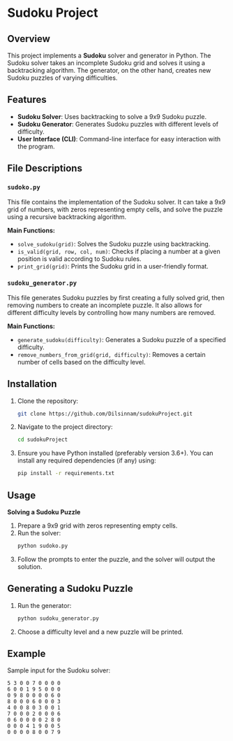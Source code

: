 # Sudoku Project

## Overview
This project implements a **Sudoku** solver and generator in Python. The Sudoku solver takes an incomplete Sudoku grid and solves it using a backtracking algorithm. The generator, on the other hand, creates new Sudoku puzzles of varying difficulties.

## Features
- **Sudoku Solver**: Uses backtracking to solve a 9x9 Sudoku puzzle.
- **Sudoku Generator**: Generates Sudoku puzzles with different levels of difficulty.
- **User Interface (CLI)**: Command-line interface for easy interaction with the program.

## File Descriptions
### `sudoko.py`
This file contains the implementation of the Sudoku solver. It can take a 9x9 grid of numbers, with zeros representing empty cells, and solve the puzzle using a recursive backtracking algorithm.

**Main Functions:**
- `solve_sudoku(grid)`: Solves the Sudoku puzzle using backtracking.
- `is_valid(grid, row, col, num)`: Checks if placing a number at a given position is valid according to Sudoku rules.
- `print_grid(grid)`: Prints the Sudoku grid in a user-friendly format.

### `sudoku_generator.py`
This file generates Sudoku puzzles by first creating a fully solved grid, then removing numbers to create an incomplete puzzle. It also allows for different difficulty levels by controlling how many numbers are removed.

**Main Functions:**
- `generate_sudoku(difficulty)`: Generates a Sudoku puzzle of a specified difficulty.
- `remove_numbers_from_grid(grid, difficulty)`: Removes a certain number of cells based on the difficulty level.
  
## Installation
1. Clone the repository:
   ```bash
   git clone https://github.com/Dilsinnam/sudokuProject.git

2. Navigate to the project directory:
    ```bash
    cd sudokuProject

3. Ensure you have Python installed (preferably version 3.6+). You can install any required dependencies (if any) using:
    ```bash
    pip install -r requirements.txt

## Usage

**Solving a Sudoku Puzzle**
1. Prepare a 9x9 grid with zeros representing empty cells.
2. Run the solver:
    ```bash
    python sudoko.py

3. Follow the prompts to enter the puzzle, and the solver will output the solution.

## Generating a Sudoku Puzzle

1. Run the generator:
    ```bash
    python sudoku_generator.py
    
2. Choose a difficulty level and a new puzzle will be printed.

## Example

Sample input for the Sudoku solver:

    5 3 0 0 7 0 0 0 0
    6 0 0 1 9 5 0 0 0
    0 9 8 0 0 0 0 6 0
    8 0 0 0 6 0 0 0 3
    4 0 0 8 0 3 0 0 1
    7 0 0 0 2 0 0 0 6
    0 6 0 0 0 0 2 8 0
    0 0 0 4 1 9 0 0 5
    0 0 0 0 8 0 0 7 9


